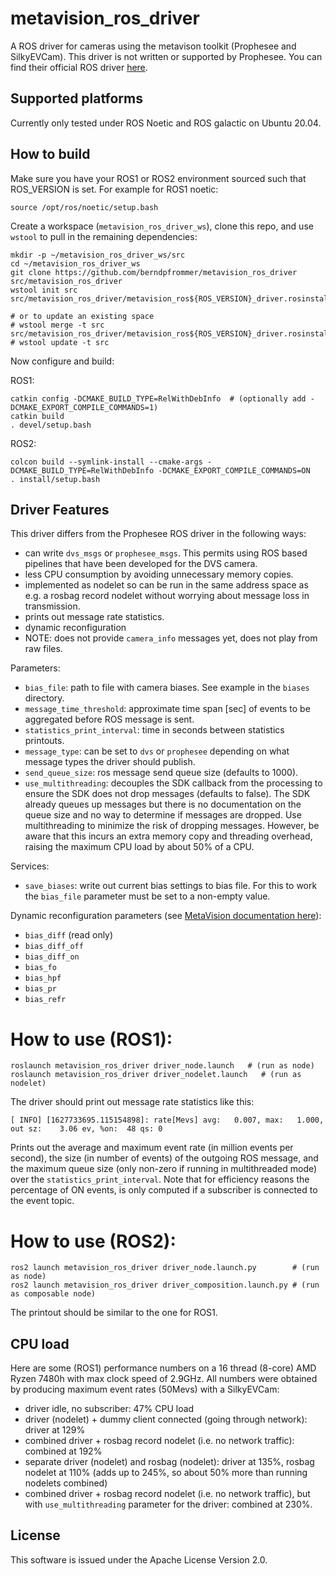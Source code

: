 # metavision_ros_driver

A ROS driver for cameras using the metavison toolkit (Prophesee and
SilkyEVCam). This driver is not written or supported by Prophesee.
You can find their official ROS driver
[here](https://github.com/prophesee-ai/prophesee_ros_wrapper).


## Supported platforms

Currently only tested under ROS Noetic and ROS galactic on Ubuntu 20.04.

## How to build
Make sure you have your ROS1 or ROS2 environment sourced such that ROS_VERSION is set.
For example for ROS1 noetic:
```
source /opt/ros/noetic/setup.bash
```

Create a workspace (``metavision_ros_driver_ws``), clone this repo, and use ``wstool``
to pull in the remaining dependencies:

```
mkdir -p ~/metavision_ros_driver_ws/src
cd ~/metavision_ros_driver_ws
git clone https://github.com/berndpfrommer/metavision_ros_driver src/metavision_ros_driver
wstool init src src/metavision_ros_driver/metavision_ros${ROS_VERSION}_driver.rosinstall

# or to update an existing space
# wstool merge -t src src/metavision_ros_driver/metavision_ros${ROS_VERSION}_driver.rosinstall
# wstool update -t src
```

Now configure and build:

ROS1:
```
catkin config -DCMAKE_BUILD_TYPE=RelWithDebInfo  # (optionally add -DCMAKE_EXPORT_COMPILE_COMMANDS=1)
catkin build
. devel/setup.bash
```

ROS2:
```
colcon build --symlink-install --cmake-args -DCMAKE_BUILD_TYPE=RelWithDebInfo -DCMAKE_EXPORT_COMPILE_COMMANDS=ON
. install/setup.bash
```

## Driver Features

This driver differs from the Prophesee ROS driver in the following ways:

- can write ``dvs_msgs`` or ``prophesee_msgs``. This permits
  using ROS based pipelines that have been developed for the DVS
  camera.
- less CPU consumption by avoiding unnecessary memory copies.
- implemented as nodelet so can be run in the same address space as
  e.g. a rosbag record nodelet without worrying about message loss in transmission.
- prints out message rate statistics.
- dynamic reconfiguration
- NOTE: does not provide ``camera_info`` messages yet, does not play
  from raw files.

Parameters:

- ``bias_file``: path to file with camera biases. See example in the
  ``biases`` directory.
- ``message_time_threshold``: approximate time span [sec] of events to be
  aggregated before ROS message is sent.
- ``statistics_print_interval``: time in seconds between statistics printouts.
- ``message_type``: can be set to ``dvs`` or ``prophesee`` depending on
  what message types the driver should publish.
- ``send_queue_size``: ros message send queue size (defaults to 1000).
- ``use_multithreading``: decouples the SDK callback from the
  processing to ensure the SDK does not drop messages (defaults to
  false). The SDK already queues up messages but there is no documentation on
  the queue size and no way to determine if messages are dropped. Use multithreading to
  minimize the risk of dropping messages. However, be aware that this incurs an
  extra memory copy and threading overhead, raising the maximum CPU load by about 50% of a CPU.


Services:

- ``save_biases``: write out current bias settings to bias file. For
  this to work the ``bias_file`` parameter must be set to a non-empty value.


Dynamic reconfiguration parameters (see [MetaVision documentation here](https://docs.prophesee.ai/stable/hw/manuals/biases.html)):

- ``bias_diff`` (read only)
- ``bias_diff_off``
- ``bias_diff_on``
- ``bias_fo``
- ``bias_hpf``
- ``bias_pr``
- ``bias_refr``


# How to use (ROS1):

```
roslaunch metavision_ros_driver driver_node.launch   # (run as node)
roslaunch metavision_ros_driver driver_nodelet.launch   # (run as nodelet)
```

The driver should print out message rate statistics like this:
```
[ INFO] [1627733695.115154898]: rate[Mevs] avg:   0.007, max:   1.000, out sz:    3.06 ev, %on:  48 qs: 0
```
Prints out the average and maximum event rate (in million events per
second), the size (in number of events) of the outgoing ROS message, and the maximum
queue size (only non-zero if running in multithreaded mode) over the
``statistics_print_interval``. Note that for efficiency reasons the percentage of ON events,
is only computed if a subscriber is connected to the event topic.

# How to use (ROS2):

```
ros2 launch metavision_ros_driver driver_node.launch.py        # (run as node)
ros2 launch metavision_ros_driver driver_composition.launch.py # (run as composable node)
```
The printout should be similar to the one for ROS1.

## CPU load

Here are some (ROS1) performance numbers on a 16 thread (8-core) AMD Ryzen 7480h with max clock speed of 2.9GHz. All numbers were obtained by producing maximum event rates (50Mevs) with a SilkyEVCam:

- driver idle, no subscriber: 47% CPU load
- driver (nodelet) + dummy client connected (going through network): driver at 129%
- combined driver + rosbag record nodelet (i.e. no network traffic): combined at 192%
- separate driver (nodelet) and rosbag (nodelet): driver at 135%, rosbag nodelet at 110%
  (adds up to 245%, so about 50% more than running nodelets combined)
- combined driver + rosbag record nodelet (i.e. no network traffic),
  but with ``use_multithreading`` parameter for the driver: combined at 230%.
  
## License

This software is issued under the Apache License Version 2.0.
